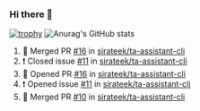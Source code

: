 ### Hi there 👋
[![trophy](https://github-profile-trophy.vercel.app/?username=vitvara)](https://github.com/vitvara/github-profile-trophy)
![Anurag's GitHub stats](https://github-readme-stats.vercel.app/api?username=vitvara)
<!--START_SECTION:activity-->
1. 🎉 Merged PR [#16](https://github.com/sirateek/ta-assistant-cli/pull/16) in [sirateek/ta-assistant-cli](https://github.com/sirateek/ta-assistant-cli)
2. ❗️ Closed issue [#11](https://github.com/sirateek/ta-assistant-cli/issues/11) in [sirateek/ta-assistant-cli](https://github.com/sirateek/ta-assistant-cli)
3. 💪 Opened PR [#16](https://github.com/sirateek/ta-assistant-cli/pull/16) in [sirateek/ta-assistant-cli](https://github.com/sirateek/ta-assistant-cli)
4. ❗️ Opened issue [#11](https://github.com/sirateek/ta-assistant-cli/issues/11) in [sirateek/ta-assistant-cli](https://github.com/sirateek/ta-assistant-cli)
5. 🎉 Merged PR [#10](https://github.com/sirateek/ta-assistant-cli/pull/10) in [sirateek/ta-assistant-cli](https://github.com/sirateek/ta-assistant-cli)
<!--END_SECTION:activity-->
<!--
**vitvara/vitvara** is a ✨ _special_ ✨ repository because its `README.md` (this file) appears on your GitHub profile.

Here are some ideas to get you started:

- 🔭 I’m currently working on ...
- 🌱 I’m currently learning ...
- 👯 I’m looking to collaborate on ...
- 🤔 I’m looking for help with ...
- 💬 Ask me about ...
- 📫 How to reach me: ...
- 😄 Pronouns: ...
- ⚡ Fun fact: ...
-->
